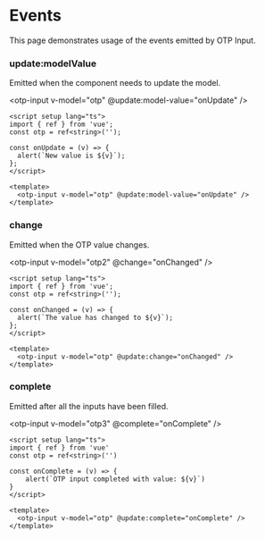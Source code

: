 # Events

This page demonstrates usage of the events emitted by OTP Input.

### update:modelValue

Emitted when the component needs to update the model.

<otp-input v-model="otp" @update:model-value="onUpdate" />

```vue:line-numbers
<script setup lang="ts">
import { ref } from 'vue';
const otp = ref<string>('');

const onUpdate = (v) => {
  alert(`New value is ${v}`);
};
</script>

<template>
  <otp-input v-model="otp" @update:model-value="onUpdate" />
</template>
```

### change

Emitted when the OTP value changes.

<otp-input v-model="otp2" @change="onChanged" />

```vue:line-numbers
<script setup lang="ts">
import { ref } from 'vue';
const otp = ref<string>('');

const onChanged = (v) => {
  alert(`The value has changed to ${v}`);
};
</script>

<template>
  <otp-input v-model="otp" @update:change="onChanged" />
</template>
```

### complete

Emitted after all the inputs have been filled.

<otp-input v-model="otp3" @complete="onComplete" />

```vue:line-numbers
<script setup lang="ts">
import { ref } from 'vue'
const otp = ref<string>('')

const onComplete = (v) => {
    alert(`OTP input completed with value: ${v}`)
}
</script>

<template>
  <otp-input v-model="otp" @update:complete="onComplete" />
</template>
```

<script setup lang="ts">
import { ref } from 'vue';
const otp = ref<string>('');
const otp2 = ref<string>('');
const otp3 = ref<string>('');

const onChanged = (v) => {
  alert(`The value has changed to ${v}`);
};

const onComplete = (v) => {
    alert(`OTP input completed with value: ${v}`)
}

const onUpdate = (v) => {
  alert(`New value is ${v}`);
};
</script>
